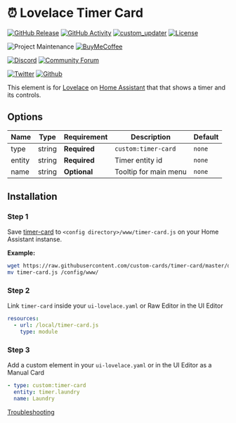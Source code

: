 # ⏰ Lovelace Timer Card

[![GitHub Release][releases-shield]][releases]
[![GitHub Activity][commits-shield]][commits]
[![custom_updater][customupdaterbadge]][customupdater]
[![License][license-shield]](LICENSE.md)

![Project Maintenance][maintenance-shield]
[![BuyMeCoffee][buymecoffeebadge]][buymecoffee]

[![Discord][discord-shield]][discord]
[![Community Forum][forum-shield]][forum]

[![Twitter][twitter]][twitter]
[![Github][github]][github]

This element is for [Lovelace](https://www.home-assistant.io/lovelace) on [Home Assistant](https://www.home-assistant.io/) that that shows a timer and its controls.

<!-- ![example](example.gif) -->

## Options

| Name | Type | Requirement | Description | Default
| ---- | ---- | ------- | ----------- | -------
| type | string | **Required** | `custom:timer-card` | `none`
| entity | string | **Required** | Timer entity id | `none`
| name | string | **Optional** | Tooltip for main menu | `none`

## Installation

### Step 1

Save [timer-card](https://github.com/custom-cards/timer-card/raw/master/dist/timer-card.js) to `<config directory>/www/timer-card.js` on your Home Assistant instanse.

**Example:**

```bash
wget https://raw.githubusercontent.com/custom-cards/timer-card/master/dist/timer-card.js
mv timer-card.js /config/www/
```

### Step 2

Link `timer-card` inside your `ui-lovelace.yaml` or Raw Editor in the UI Editor

```yaml
resources:
  - url: /local/timer-card.js
    type: module
```

### Step 3

Add a custom element in your `ui-lovelace.yaml` or in the UI Editor as a Manual Card

```yaml
- type: custom:timer-card
  entity: timer.laundry
  name: Laundry
```

[Troubleshooting](https://github.com/thomasloven/hass-config/wiki/Lovelace-Plugins)

[buymecoffee]: https://www.buymeacoffee.com/iantrich
[buymecoffeebadge]: https://img.shields.io/badge/buy%20me%20a%20coffee-donate-blue.svg?style=for-the-badge
[commits-shield]: https://img.shields.io/github/commit-activity/y/custom-cards/timer-card.svg?style=for-the-badge
[commits]: https://github.com/custom-cards/timer-card/commits/master
[customupdater]: https://github.com/custom-components/custom_updater
[customupdaterbadge]: https://img.shields.io/badge/custom__updater-true-success.svg?style=for-the-badge
[discord]: https://discord.gg/Qa5fW2R
[discord-shield]: https://img.shields.io/discord/330944238910963714.svg?style=for-the-badge
[forum-shield]: https://img.shields.io/badge/community-forum-brightgreen.svg?style=for-the-badge
[forum]: https://community.home-assistant.io
[license-shield]: https://img.shields.io/github/license/custom-cards/timer-card.svg?style=for-the-badge
[maintenance-shield]: https://img.shields.io/badge/maintainer-Ian%20Richardson%20%40iantrich-blue.svg?style=for-the-badge
[releases-shield]: https://img.shields.io/github/release/custom-cards/timer-card.svg?style=for-the-badge
[releases]: https://github.com/custom-cards/timer-card/releases
[twitter]: https://img.shields.io/twitter/follow/iantrich.svg?style=social
[github]: https://img.shields.io/github/followers/iantrich.svg?style=social
